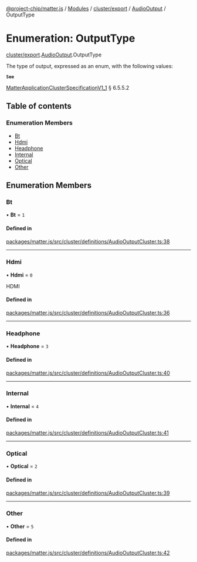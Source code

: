 [@project-chip/matter.js](../README.md) / [Modules](../modules.md) / [cluster/export](../modules/cluster_export.md) / [AudioOutput](../modules/cluster_export.AudioOutput.md) / OutputType

# Enumeration: OutputType

[cluster/export](../modules/cluster_export.md).[AudioOutput](../modules/cluster_export.AudioOutput.md).OutputType

The type of output, expressed as an enum, with the following values:

**`See`**

[MatterApplicationClusterSpecificationV1_1](../interfaces/spec_export.MatterApplicationClusterSpecificationV1_1.md) § 6.5.5.2

## Table of contents

### Enumeration Members

- [Bt](cluster_export.AudioOutput.OutputType.md#bt)
- [Hdmi](cluster_export.AudioOutput.OutputType.md#hdmi)
- [Headphone](cluster_export.AudioOutput.OutputType.md#headphone)
- [Internal](cluster_export.AudioOutput.OutputType.md#internal)
- [Optical](cluster_export.AudioOutput.OutputType.md#optical)
- [Other](cluster_export.AudioOutput.OutputType.md#other)

## Enumeration Members

### Bt

• **Bt** = ``1``

#### Defined in

[packages/matter.js/src/cluster/definitions/AudioOutputCluster.ts:38](https://github.com/project-chip/matter.js/blob/16d5b0d/packages/matter.js/src/cluster/definitions/AudioOutputCluster.ts#L38)

___

### Hdmi

• **Hdmi** = ``0``

HDMI

#### Defined in

[packages/matter.js/src/cluster/definitions/AudioOutputCluster.ts:36](https://github.com/project-chip/matter.js/blob/16d5b0d/packages/matter.js/src/cluster/definitions/AudioOutputCluster.ts#L36)

___

### Headphone

• **Headphone** = ``3``

#### Defined in

[packages/matter.js/src/cluster/definitions/AudioOutputCluster.ts:40](https://github.com/project-chip/matter.js/blob/16d5b0d/packages/matter.js/src/cluster/definitions/AudioOutputCluster.ts#L40)

___

### Internal

• **Internal** = ``4``

#### Defined in

[packages/matter.js/src/cluster/definitions/AudioOutputCluster.ts:41](https://github.com/project-chip/matter.js/blob/16d5b0d/packages/matter.js/src/cluster/definitions/AudioOutputCluster.ts#L41)

___

### Optical

• **Optical** = ``2``

#### Defined in

[packages/matter.js/src/cluster/definitions/AudioOutputCluster.ts:39](https://github.com/project-chip/matter.js/blob/16d5b0d/packages/matter.js/src/cluster/definitions/AudioOutputCluster.ts#L39)

___

### Other

• **Other** = ``5``

#### Defined in

[packages/matter.js/src/cluster/definitions/AudioOutputCluster.ts:42](https://github.com/project-chip/matter.js/blob/16d5b0d/packages/matter.js/src/cluster/definitions/AudioOutputCluster.ts#L42)
